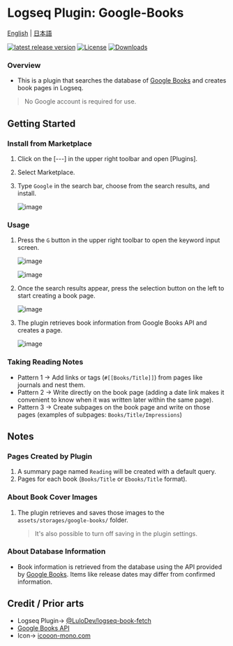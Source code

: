 # Logseq Plugin: Google-Books

[English](https://github.com/YU000jp/logseq-plugin-google-books) | [日本語](https://github.com/YU000jp/logseq-plugin-google-books/blob/master/README.ja.md)

[![latest release version](https://img.shields.io/github/v/release/YU000jp/logseq-plugin-google-books)](https://github.com/YU000jp/logseq-plugin-google-books/releases)
[![License](https://img.shields.io/github/license/YU000jp/logseq-plugin-google-books?color=blue)](https://github.com/YU000jp/logseq-plugin-google-books/blob/main/LICENSE)
[![Downloads](https://img.shields.io/github/downloads/YU000jp/logseq-plugin-google-books/total.svg)](https://github.com/YU000jp/logseq-plugin-google-books/releases)

### Overview

- This is a plugin that searches the database of [Google Books](https://books.google.com/) and creates book pages in Logseq.
> No Google account is required for use.

## Getting Started

### Install from Marketplace

1. Click on the [---] in the upper right toolbar and open [Plugins].
1. Select Marketplace.
1. Type `Google` in the search bar, choose from the search results, and install.

   ![image](https://github.com/YU000jp/logseq-plugin-google-books/assets/111847207/95d3bf4e-59ef-4de8-b7ec-2741ef42768e)

### Usage

1. Press the `G` button in the upper right toolbar to open the keyword input screen.

   ![image](https://github.com/YU000jp/logseq-plugin-google-books/assets/111847207/95cabefd-ef37-4a26-9ae7-c0d877a287f7)

   ![image](https://github.com/YU000jp/logseq-plugin-google-books/assets/111847207/75cbf770-b18d-4325-9c8c-07624d8372d7)
1. Once the search results appear, press the selection button on the left to start creating a book page.

   ![image](https://github.com/YU000jp/logseq-plugin-google-books/assets/111847207/52041143-0fec-4155-9b6d-28de6cacff41)
1. The plugin retrieves book information from Google Books API and creates a page.

   ![image](https://github.com/YU000jp/logseq-plugin-google-books/assets/111847207/8d9db0aa-a2d7-453b-a771-138c2b261196)

### Taking Reading Notes

- Pattern 1 -> Add links or tags (`#[[Books/Title]]`) from pages like journals and nest them.
- Pattern 2 -> Write directly on the book page (adding a date link makes it convenient to know when it was written later within the same page).
- Pattern 3 -> Create subpages on the book page and write on those pages (examples of subpages: `Books/Title/Impressions`)

## Notes

### Pages Created by Plugin

1. A summary page named `Reading` will be created with a default query.
1. Pages for each book (`Books/Title` or `Ebooks/Title` format).

### About Book Cover Images

1. The plugin retrieves and saves those images to the `assets/storages/google-books/` folder.
   > It's also possible to turn off saving in the plugin settings.

### About Database Information

- Book information is retrieved from the database using the API provided by [Google Books](https://books.google.com/). Items like release dates may differ from confirmed information.

## Credit / Prior arts

- Logseq Plugin-> [@LuloDev/logseq-book-fetch](https://github.com/LuloDev/logseq-book-fetch)
- [Google Books API](https://developers.google.com/books/docs/v1/using)
- Icon-> [icooon-mono.com](https://icooon-mono.com/11122-%e3%81%88%e3%82%93%e3%81%b4%e3%81%a4%e4%bb%98%e3%81%8d%e3%81%ae%e3%83%8e%e3%83%bc%e3%83%88%e3%82%a2%e3%82%a4%e3%82%b3%e3%83%b3/)

